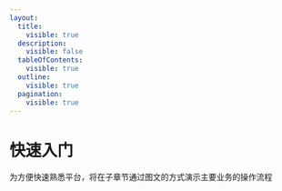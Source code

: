 ```yaml
---
layout:
  title:
    visible: true
  description:
    visible: false
  tableOfContents:
    visible: true
  outline:
    visible: true
  pagination:
    visible: true
---
```


# 快速入门

为方便快速熟悉平台，将在子章节通过图文的方式演示主要业务的操作流程
